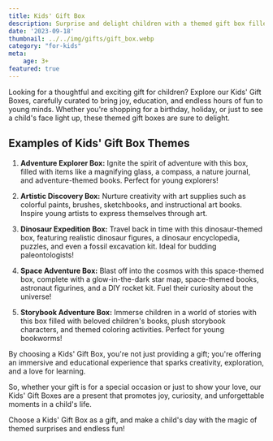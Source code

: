 ```yaml
---
title: Kids' Gift Box
description: Surprise and delight children with a themed gift box filled with fun and educational items.
date: '2023-09-18'
thumbnail: ../../img/gifts/gift_box.webp
category: "for-kids"
meta:
    age: 3+
featured: true
---
```

Looking for a thoughtful and exciting gift for children? Explore our Kids' Gift Boxes, carefully curated to bring joy, education, and endless hours of fun to young minds. Whether you're shopping for a birthday, holiday, or just to see a child's face light up, these themed gift boxes are sure to delight.

## Examples of Kids' Gift Box Themes

1. **Adventure Explorer Box:** Ignite the spirit of adventure with this box, filled with items like a magnifying glass, a compass, a nature journal, and adventure-themed books. Perfect for young explorers!

2. **Artistic Discovery Box:** Nurture creativity with art supplies such as colorful paints, brushes, sketchbooks, and instructional art books. Inspire young artists to express themselves through art.

3. **Dinosaur Expedition Box:** Travel back in time with this dinosaur-themed box, featuring realistic dinosaur figures, a dinosaur encyclopedia, puzzles, and even a fossil excavation kit. Ideal for budding paleontologists!

4. **Space Adventure Box:** Blast off into the cosmos with this space-themed box, complete with a glow-in-the-dark star map, space-themed books, astronaut figurines, and a DIY rocket kit. Fuel their curiosity about the universe!

5. **Storybook Adventure Box:** Immerse children in a world of stories with this box filled with beloved children's books, plush storybook characters, and themed coloring activities. Perfect for young bookworms!

By choosing a Kids' Gift Box, you're not just providing a gift; you're offering an immersive and educational experience that sparks creativity, exploration, and a love for learning.

So, whether your gift is for a special occasion or just to show your love, our Kids' Gift Boxes are a present that promotes joy, curiosity, and unforgettable moments in a child's life.

Choose a Kids' Gift Box as a gift, and make a child's day with the magic of themed surprises and endless fun!
